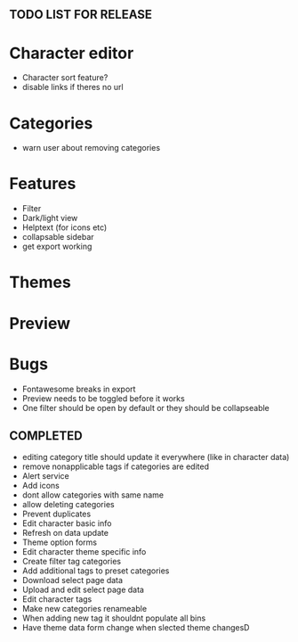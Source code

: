 ## TODO LIST FOR RELEASE

# Character editor
- Character sort feature?
- disable links if theres no url

# Categories
- warn user about removing categories

# Features
- Filter
- Dark/light view
- Helptext (for icons etc)
- collapsable sidebar
- get export working

# Themes

# Preview

# Bugs
- Fontawesome breaks in export
- Preview needs to be toggled before it works
- One filter should be open by default or they should be collapseable

## COMPLETED
- editing category title should update it everywhere (like in character data)
- remove nonapplicable tags if categories are edited
- Alert service
- Add icons
- dont allow categories with same name
- allow deleting categories
- Prevent duplicates
- Edit character basic info
- Refresh on data update
- Theme option forms
- Edit character theme specific info
- Create filter tag categories
- Add additional tags to preset categories
- Download select page data
- Upload and edit select page data
- Edit character tags
- Make new categories renameable
- When adding new tag it shouldnt populate all bins
- Have theme data form change when slected theme changesD